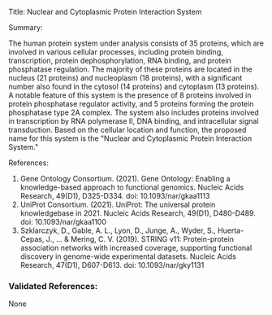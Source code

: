 Title: Nuclear and Cytoplasmic Protein Interaction System

Summary:

The human protein system under analysis consists of 35 proteins, which are involved in various cellular processes, including protein binding, transcription, protein dephosphorylation, RNA binding, and protein phosphatase regulation. The majority of these proteins are located in the nucleus (21 proteins) and nucleoplasm (18 proteins), with a significant number also found in the cytosol (14 proteins) and cytoplasm (13 proteins). A notable feature of this system is the presence of 8 proteins involved in protein phosphatase regulator activity, and 5 proteins forming the protein phosphatase type 2A complex. The system also includes proteins involved in transcription by RNA polymerase II, DNA binding, and intracellular signal transduction. Based on the cellular location and function, the proposed name for this system is the "Nuclear and Cytoplasmic Protein Interaction System."

References:

1. Gene Ontology Consortium. (2021). Gene Ontology: Enabling a knowledge-based approach to functional genomics. Nucleic Acids Research, 49(D1), D325-D334. doi: 10.1093/nar/gkaa1113
2. UniProt Consortium. (2021). UniProt: The universal protein knowledgebase in 2021. Nucleic Acids Research, 49(D1), D480-D489. doi: 10.1093/nar/gkaa1100
3. Szklarczyk, D., Gable, A. L., Lyon, D., Junge, A., Wyder, S., Huerta-Cepas, J., ... & Mering, C. V. (2019). STRING v11: Protein-protein association networks with increased coverage, supporting functional discovery in genome-wide experimental datasets. Nucleic Acids Research, 47(D1), D607-D613. doi: 10.1093/nar/gky1131

### Validated References: 

None



